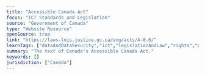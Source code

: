 ```yaml
---
title: "Accessible Canada Act"
focus: "ICT Standards and Legislation"
source: "Government of Canada"
type: "Website Resource"
openSource: true
link: "https://laws-lois.justice.gc.ca/eng/acts/A-0.6/"
learnTags: ["dataAndDataSecurity","ict","legislationAndLaw","rights","government","accessibility","disability","canadianLandscape"]
summary: "The text of Canada's Accessible Canada Act."
keywords: []
jurisdiction: ["Canada"]
---
```

